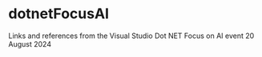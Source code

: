 # dotnetFocusAI
Links and references from the Visual Studio Dot NET Focus on AI event 20 August 2024
